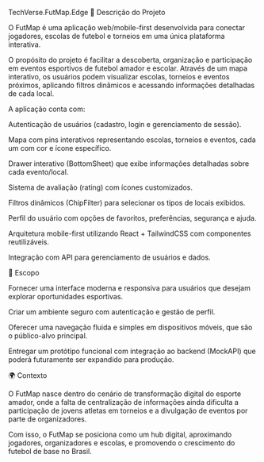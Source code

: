 TechVerse.FutMap.Edge
📌 Descrição do Projeto

O FutMap é uma aplicação web/mobile-first desenvolvida para conectar jogadores, escolas de futebol e torneios em uma única plataforma interativa.

O propósito do projeto é facilitar a descoberta, organização e participação em eventos esportivos de futebol amador e escolar. Através de um mapa interativo, os usuários podem visualizar escolas, torneios e eventos próximos, aplicando filtros dinâmicos e acessando informações detalhadas de cada local.

A aplicação conta com:

Autenticação de usuários (cadastro, login e gerenciamento de sessão).

Mapa com pins interativos representando escolas, torneios e eventos, cada um com cor e ícone específico.

Drawer interativo (BottomSheet) que exibe informações detalhadas sobre cada evento/local.

Sistema de avaliação (rating) com ícones customizados.

Filtros dinâmicos (ChipFilter) para selecionar os tipos de locais exibidos.

Perfil do usuário com opções de favoritos, preferências, segurança e ajuda.

Arquitetura mobile-first utilizando React + TailwindCSS com componentes reutilizáveis.

Integração com API para gerenciamento de usuários e dados.

🎯 Escopo

Fornecer uma interface moderna e responsiva para usuários que desejam explorar oportunidades esportivas.

Criar um ambiente seguro com autenticação e gestão de perfil.

Oferecer uma navegação fluida e simples em dispositivos móveis, que são o público-alvo principal.

Entregar um protótipo funcional com integração ao backend (MockAPI) que poderá futuramente ser expandido para produção.

🌍 Contexto

O FutMap nasce dentro do cenário de transformação digital do esporte amador, onde a falta de centralização de informações ainda dificulta a participação de jovens atletas em torneios e a divulgação de eventos por parte de organizadores.

Com isso, o FutMap se posiciona como um hub digital, aproximando jogadores, organizadores e escolas, e promovendo o crescimento do futebol de base no Brasil.
